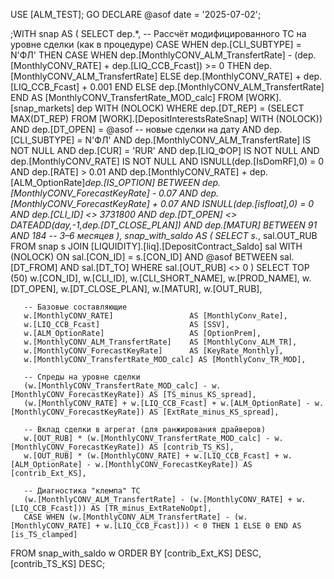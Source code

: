USE [ALM_TEST];
GO
DECLARE @asof date = '2025-07-02';

;WITH snap AS (
    SELECT  dep.*,
            -- Рассчёт модифицированного ТС на уровне сделки (как в процедуре)
            CASE 
                WHEN dep.[CLI_SUBTYPE] = N'ФЛ' THEN 
                    CASE 
                        WHEN dep.[MonthlyCONV_ALM_TransfertRate] - (dep.[MonthlyCONV_RATE] + dep.[LIQ_ССВ_Fcast]) >= 0 
                             THEN dep.[MonthlyCONV_ALM_TransfertRate]
                        ELSE dep.[MonthlyCONV_RATE] + dep.[LIQ_ССВ_Fcast] + 0.001
                    END
                ELSE dep.[MonthlyCONV_ALM_TransfertRate]
            END AS [MonthlyCONV_TransfertRate_MOD_calc]
    FROM [WORK].[snap_markets] dep WITH (NOLOCK)
    WHERE dep.[DT_REP] = (SELECT MAX(DT_REP) FROM [WORK].[DepositInterestsRateSnap] WITH (NOLOCK))
      AND dep.[DT_OPEN] = @asof                      -- новые сделки на дату
      AND dep.[CLI_SUBTYPE] = N'ФЛ'
      AND dep.[MonthlyCONV_ALM_TransfertRate] IS NOT NULL
      AND dep.[CUR] = 'RUR'
      AND dep.[LIQ_ФОР] IS NOT NULL
      AND dep.[MonthlyCONV_RATE] IS NOT NULL
      AND ISNULL(dep.[IsDomRF],0) = 0
      AND dep.[RATE] > 0.01
      AND dep.[MonthlyCONV_RATE] + dep.[ALM_OptionRate]*dep.[IS_OPTION]
            BETWEEN dep.[MonthlyCONV_ForecastKeyRate] - 0.07 
                AND dep.[MonthlyCONV_ForecastKeyRate] + 0.07
      AND ISNULL(dep.[isfloat],0) = 0
      AND dep.[CLI_ID] <> 3731800
      AND dep.[DT_OPEN] <> DATEADD(day,-1,dep.[DT_CLOSE_PLAN])
      AND dep.[MATUR] BETWEEN 91 AND 184            -- 3–6 месяцев
),
snap_with_saldo AS (
    SELECT s.*,
           sal.OUT_RUB
    FROM snap s
    JOIN [LIQUIDITY].[liq].[DepositContract_Saldo] sal WITH (NOLOCK)
      ON sal.[CON_ID] = s.[CON_ID]
     AND @asof BETWEEN sal.[DT_FROM] AND sal.[DT_TO]
    WHERE sal.[OUT_RUB] <> 0
)
SELECT TOP (50)
       w.[CON_ID],
       w.[CLI_ID],
       w.[CLI_SHORT_NAME],
       w.[PROD_NAME],
       w.[DT_OPEN],
       w.[DT_CLOSE_PLAN],
       w.[MATUR],
       w.[OUT_RUB],

       -- Базовые составляющие
       w.[MonthlyCONV_RATE]                 AS [MonthlyConv_Rate],
       w.[LIQ_ССВ_Fcast]                    AS [SSV],
       w.[ALM_OptionRate]                   AS [OptionPrem],
       w.[MonthlyCONV_ALM_TransfertRate]    AS [MonthlyConv_ALM_TR],
       w.[MonthlyCONV_ForecastKeyRate]      AS [KeyRate_Monthly],
       w.[MonthlyCONV_TransfertRate_MOD_calc] AS [MonthlyConv_TR_MOD],

       -- Спреды на уровне сделки
       (w.[MonthlyCONV_TransfertRate_MOD_calc] - w.[MonthlyCONV_ForecastKeyRate]) AS [TS_minus_KS_spread],
       (w.[MonthlyCONV_RATE] + w.[LIQ_ССВ_Fcast] + w.[ALM_OptionRate] - w.[MonthlyCONV_ForecastKeyRate]) AS [ExtRate_minus_KS_spread],

       -- Вклад сделки в агрегат (для ранжирования драйверов)
       w.[OUT_RUB] * (w.[MonthlyCONV_TransfertRate_MOD_calc] - w.[MonthlyCONV_ForecastKeyRate]) AS [contrib_TS_KS],
       w.[OUT_RUB] * (w.[MonthlyCONV_RATE] + w.[LIQ_ССВ_Fcast] + w.[ALM_OptionRate] - w.[MonthlyCONV_ForecastKeyRate]) AS [contrib_Ext_KS],

       -- Диагностика "клемпа" ТС
       (w.[MonthlyCONV_ALM_TransfertRate] - (w.[MonthlyCONV_RATE] + w.[LIQ_ССВ_Fcast])) AS [TR_minus_ExtRateNoOpt],
       CASE WHEN (w.[MonthlyCONV_ALM_TransfertRate] - (w.[MonthlyCONV_RATE] + w.[LIQ_ССВ_Fcast])) < 0 THEN 1 ELSE 0 END AS [is_TS_clamped]
FROM snap_with_saldo w
ORDER BY [contrib_Ext_KS] DESC, [contrib_TS_KS] DESC;
